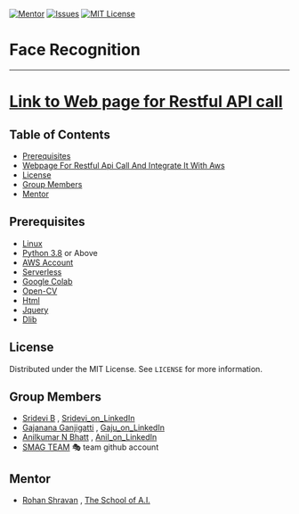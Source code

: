 <!-- PROJECT SHIELDS -->
<!--
*** I'm using markdown "reference style" links for readability.
*** Reference links are enclosed in brackets [ ] instead of parentheses ( ).
*** See the bottom of this document for the declaration of the reference variables
*** for contributors-url, forks-url, etc. This is an optional, concise syntax you may use.
*** https://www.markdownguide.org/basic-syntax/#reference-style-links
-->
[![Mentor][mentor-shield]][mentor-url]
[![Issues][issues-shield]][issues-url]
[![MIT License][license-shield]][license-url]

# Face Recognition
________

# [Link to Web page for Restful API call](http://webdocsridevi.s3-website.ap-south-1.amazonaws.com/)

<!-- TABLE OF CONTENTS -->
## Table of Contents

* [Prerequisites](#prerequisites)
* [Webpage For Restful Api Call And Integrate It With Aws](#webpage)
* [License](#license)
* [Group Members](#group-members)
* [Mentor](#mentor)

## Prerequisites

* [Linux](https://www.tutorialspoint.com/ubuntu/index.htm)
* [Python 3.8](https://www.python.org/downloads/) or Above
* [AWS Account](https://aws.amazon.com/free/?all-free-tier.sort-by=item.additionalFields.SortRank&all-free-tier.sort-order=asc)
* [Serverless](https://www.serverless.com/) 
* [Google Colab](https://colab.research.google.com/)
* [Open-CV](https://pypi.org/project/opencv-python/)
* [Html](https://www.w3schools.com/html/)
* [Jquery](https://jquery.com/)
* [Dlib](http://dlib.net/)

<!-- LICENSE -->
## License

Distributed under the MIT License. See `LICENSE` for more information.

<!-- GROUP MEMBERS -->
## Group Members
  - [Sridevi B](https://github.com/sridevibonthu) , [Sridevi_on_LinkedIn](https://www.linkedin.com/in/sridevi-bonthu/)
  - [Gajanana Ganjigatti](https://github.com/gaju27) , [Gaju_on_LinkedIn](https://www.linkedin.com/in/gajanana-ganjigatti/)
  - [Anilkumar N Bhatt](https://github.com/anilbhatt1) , [Anil_on_LinkedIn](https://www.linkedin.com/in/anilkumar-n-bhatt/)
  - [SMAG TEAM](https://github.com/SMAGEVA4/session1/tree/master/Session1) :performing_arts: team github account

<!-- MENTOR -->
## Mentor

* [Rohan Shravan](https://www.linkedin.com/in/rohanshravan/) , [The School of A.I.](https://theschoolof.ai/)


<!-- MARKDOWN LINKS & IMAGES -->
<!-- https://www.markdownguide.org/basic-syntax/#reference-style-links -->
[mentor-shield]: https://img.shields.io/badge/Mentor-mentor-yellowgreen
[mentor-url]: https://www.linkedin.com/in/rohanshravan/
[forks-shield]: https://img.shields.io/github/forks/othneildrew/Best-README-Template.svg?style=flat-square
[forks-url]: https://github.com/othneildrew/Best-README-Template/network/members
[stars-shield]: https://img.shields.io/github/stars/othneildrew/Best-README-Template.svg?style=flat-square
[stars-url]: https://github.com/othneildrew/Best-README-Template/stargazers
[issues-shield]: https://img.shields.io/github/issues/othneildrew/Best-README-Template.svg?style=flat-square
[issues-url]: https://github.com/othneildrew/Best-README-Template/issues
[license-shield]: https://img.shields.io/github/license/othneildrew/Best-README-Template.svg?style=flat-square
[license-url]: https://github.com/anilbhatt1/Deep_Learning_EVA4_Phase2/blob/master/LICENSE.txt
[linkedin-shield]: https://img.shields.io/badge/-LinkedIn-black.svg?style=flat-square&logo=linkedin&colorB=555
